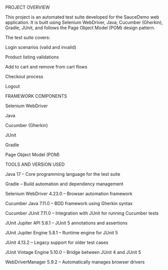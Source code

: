 PROJECT OVERVIEW

This project is an automated test suite developed for the SauceDemo web application. It is built using Selenium WebDriver, Java, Cucumber (Gherkin), Gradle, JUnit, and follows the Page Object Model (POM) design pattern.

The test suite covers:

Login scenarios (valid and invalid)

Product listing validations

Add to cart and remove from cart flows

Checkout process

Logout

FRAMEWORK COMPONENTS

Selenium WebDriver

Java

Cucumber (Gherkin)

JUnit

Gradle

Page Object Model (POM)

TOOLS AND VERSION USED

Java 17 – Core programming language for the test suite

Gradle – Build automation and dependency management

Selenium WebDriver 4.23.0 – Browser automation framework

Cucumber Java 7.11.0 – BDD framework using Gherkin syntax

Cucumber JUnit 7.11.0 – Integration with JUnit for running Cucumber tests

JUnit Jupiter API 5.8.1 – JUnit 5 annotations and assertions

JUnit Jupiter Engine 5.8.1 – Runtime engine for JUnit 5

JUnit 4.13.2 – Legacy support for older test cases

JUnit Vintage Engine 5.10.0 – Bridge between JUnit 4 and JUnit 5

WebDriverManager 5.9.2 – Automatically manages browser drivers
